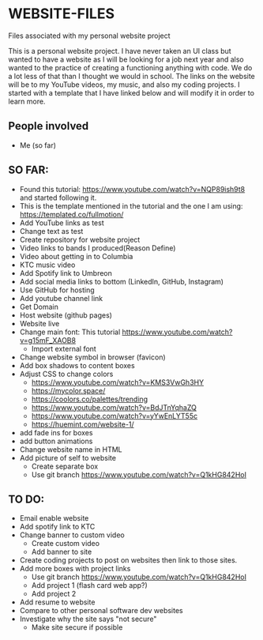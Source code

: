 # WEBSITE-FILES
 Files associated with my personal website project

This is a personal website project. I have never taken an UI class but wanted to have a website as I will be looking for a job next year and also wanted to the practice of creating a functioning anything with code. We do a lot less of that than I thought we would in school. The links on the website will be to my YouTube videos, my music, and also my coding projects. I started with a template that I have linked below and will modify it in order to learn more.

## People involved
- Me (so far)

## SO FAR:
- Found this tutorial: https://www.youtube.com/watch?v=NQP89ish9t8 and started following it.
- This is the template mentioned in the tutorial and the one I am using: https://templated.co/fullmotion/
- Add YouTube links as test
- Change text as test 
- Create repository for website project
- Video links to bands I produced(Reason Define)
- Video about getting in to Columbia
- KTC music video
- Add Spotify link to Umbreon
- Add social media links to bottom (LinkedIn, GitHub, Instagram)
- Use GitHub for hosting
- Add youtube channel link
- Get Domain
- Host website (github pages)
- Website live
- Change main font: This tutorial https://www.youtube.com/watch?v=g15mF_XAOB8
    - Import external font
- Change website symbol in browser (favicon)
- Add box shadows to content boxes
- Adjust CSS to change colors
    - https://www.youtube.com/watch?v=KMS3VwGh3HY
    - https://mycolor.space/
    - https://coolors.co/palettes/trending
    - https://www.youtube.com/watch?v=BdJTnYqhaZQ
    - https://www.youtube.com/watch?v=yYwEnLYT55c
    - https://huemint.com/website-1/
- add fade ins for boxes
- add button animations
- Change website name in HTML
- Add picture of self to website
    - Create separate box
    - Use git branch https://www.youtube.com/watch?v=Q1kHG842HoI

## TO DO:
- Email enable website
- Add spotify link to KTC
- Change banner to custom video
    - Create custom video
    - Add banner to site
- Create coding projects to post on websites then link to those sites.
- Add more boxes with project links
    - Use git branch https://www.youtube.com/watch?v=Q1kHG842HoI
    - Add project 1 (flash card web app?)
    - Add project 2
- Add resume to website
- Compare to other personal software dev websites
- Investigate why the site says "not secure" 
    - Make site secure if possible
